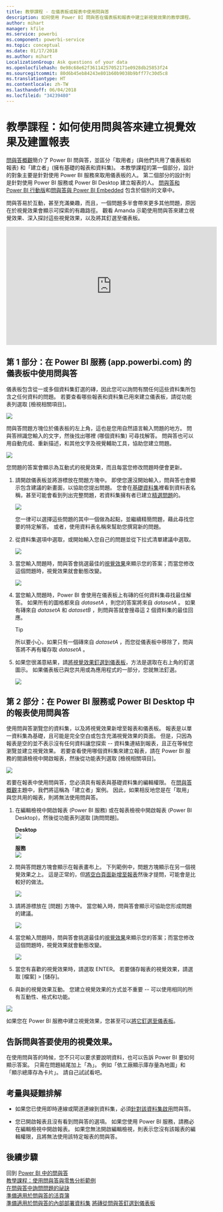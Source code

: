 ```yaml
---
title: 教學課程 - 在儀表板或報表中使用問與答
description: 如何使用 Power BI 問與答在儀表板和報表中建立新視覺效果的教學課程。
author: mihart
manager: kfile
ms.service: powerbi
ms.component: powerbi-service
ms.topic: conceptual
ms.date: 01/17/2018
ms.author: mihart
LocalizationGroup: Ask questions of your data
ms.openlocfilehash: 0e98c68e62f36114257052171e0928db25853f24
ms.sourcegitcommit: 80d6b45eb84243e801b60b9038b9bff77c30d5c8
ms.translationtype: HT
ms.contentlocale: zh-TW
ms.lasthandoff: 06/04/2018
ms.locfileid: "34239480"
---
```

# <a name="tutorial-how-to-use-qa-to-create-visualizations-and-build-reports"></a>教學課程：如何使用問與答來建立視覺效果及建置報表
[問與答概觀](power-bi-q-and-a.md)簡介了 Power BI 問與答，並區分「取用者」(與他們共用了儀表板和報表) 和「建立者」(擁有基礎的報表和資料集)。 本教學課程的第一個部分，設計的對象主要是針對使用 Power BI 服務來取用儀表板的人。 第二個部分的設計則是針對使用 Power BI 服務或 Power BI Desktop 建立報表的人。 [問與答和 Power BI 行動版](mobile-apps-ios-qna.md)和[問與答與 Power BI Embedded](developer/qanda.md) 包含於個別的文章中。

問與答易於互動，甚至充滿樂趣，而且，一個問題多半會帶來更多其他問題，原因在於視覺效果會顯示可探索的有趣路徑。 觀看 Amanda 示範使用問與答來建立視覺效果、深入探討這些視覺效果，以及將其釘選至儀表板。

<iframe width="560" height="315" src="https://www.youtube.com/embed/qMf7OLJfCz8?list=PL1N57mwBHtN0JFoKSR0n-tBkUJHeMP2cP" frameborder="0" allowfullscreen></iframe>

## <a name="part-1-use-qa-on-a-dashboard-in-power-bi-service-apppowerbicom"></a>第 1 部分：在 Power BI 服務 (app.powerbi.com) 的儀表板中使用問與答
儀表板包含從一或多個資料集釘選的磚，因此您可以詢問有關任何這些資料集所包含之任何資料的問題。 若要查看哪些報表和資料集已用來建立儀表板，請從功能表列選取 [檢視相關項目]。

![](media/power-bi-tutorial-q-and-a/power-bi-view-related.png)

問與答問題方塊位於儀表板的左上角，這也是您用自然語言輸入問題的地方。 問與答辨識您輸入的文字，然後找出哪裡 (哪個資料集) 可尋找解答。 問與答也可以用自動完成、重新描述，和其他文字及視覺輔助工具，協助您建立問題。

![](media/power-bi-tutorial-q-and-a/powerbi-qna.png)

您問題的答案會顯示為互動式的視覺效果，而且每當您修改問題時便會更新。

1. 請開啟儀表板並將游標放在問題方塊中。 即使您還沒開始輸入，問與答也會顯示包含建議的新畫面，以協助您提出問題。 您會在[基礎資料集](service-get-data.md)裡看到資料表名稱，甚至可能會看到列出完整問題，若資料集擁有者已建立[精選問題](service-q-and-a-create-featured-questions.md)的。

   ![](media/power-bi-tutorial-q-and-a/powerbi-qna-cursor.png)

   您一律可以選擇這些問題的其中一個做為起點，並繼續精簡問題，藉此尋找您要的特定解答。 或者，使用資料表名稱來幫助您撰寫新的問題。

2. 從資料集選項中選取，或開始輸入您自己的問題並從下拉式清單建議中選取。

   ![](media/power-bi-tutorial-q-and-a/powerbi-qna-list.png)

3. 當您輸入問題時，問與答會挑選最佳的[視覺效果](power-bi-visualization-types-for-reports-and-q-and-a.md)來顯示您的答案；而當您修改這個問題時，視覺效果就會動態改變。

   ![](media/power-bi-tutorial-q-and-a/powerbi-qna-viz.png)

4. 當您輸入問題時，Power BI 會使用在儀表板上有磚的任何資料集尋找最佳解答。  如果所有的圖格都來自 *datasetA* ，則您的答案將來自 *datasetA* 。  如果有磚來自 *datasetA* 和 *datasetB* ，則問與答就會搜尋這 2 個資料集的最佳回應。

   > [!TIP]
   > 所以要小心，如果只有一個磚來自 *datasetA* ，而您從儀表板中移除了，問與答將不再有權存取 *datasetA* 。
   >
   >
5. 如果您很滿意結果，請[將視覺效果釘選到儀表板](service-dashboard-pin-tile-from-q-and-a.md)，方法是選取在右上角的釘選圖示。 如果儀表板已與您共用或為應用程式的一部分，您就無法釘選。

   ![](media/power-bi-tutorial-q-and-a/pbi_qna_finish-typing-question.jpg)

##    <a name="part-2-use-qa-in-a-report-in-power-bi-service-or-power-bi-desktop"></a>第 2 部分：在 Power BI 服務或 Power BI Desktop 中的報表使用問與答

使用問與答瀏覽您的資料集，以及將視覺效果新增至報表和儀表板。 報表是以單一資料集為基礎，且可能是完全空白或包含充滿視覺效果的頁面。 但是，只因為報表是空的並不表示沒有任何資料讓您探索 -- 資料集連結到報表，且正在等候您瀏覽並建立視覺效果。  若要查看使用哪個資料集來建立報表，請在 Power BI 服務的閱讀檢視中開啟報表，然後從功能表列選取 [檢視相關項目]。

![](media/power-bi-tutorial-q-and-a/power-bi-view-related.png)

若要在報表中使用問與答，您必須具有報表與基礎資料集的編輯權限。 在[問與答概觀](power-bi-q-and-a.md)主題中，我們將這稱為「建立者」案例。 因此，如果相反地您是在「取用」與您共用的報表，則將無法使用問與答。

1. 在編輯檢視中開啟報表 (Power BI 服務) 或在報表檢視中開啟報表 (Power BI Desktop)，然後從功能表列選取 [詢問問題]。

    **Desktop**    
    ![](media/power-bi-tutorial-q-and-a/power-bi-desktop-question.png)

    **服務**    
    ![](media/power-bi-tutorial-q-and-a/power-bi-service.png)

2. 問與答問題方塊會顯示在報表畫布上。 下列範例中，問題方塊顯示在另一個視覺效果之上。 這是正常的，但[將空白頁面新增至報表](power-bi-report-add-page.md)然後才提問，可能會是比較好的做法。

    ![](media/power-bi-tutorial-q-and-a/power-bi-ask-question.png)

3. 請將游標放在 [問題] 方塊中。 當您輸入時，問與答會顯示可協助您形成問題的建議。

   ![](media/power-bi-tutorial-q-and-a/power-bi-q-and-a-suggestions.png)

4. 當您輸入問題時，問與答會挑選最佳的[視覺效果](power-bi-visualization-types-for-reports-and-q-and-a.md)來顯示您的答案；而當您修改這個問題時，視覺效果就會動態改變。

   ![](media/power-bi-tutorial-q-and-a/power-bi-q-and-a-visual.png)

5. 當您有喜歡的視覺效果時，請選取 ENTER。 若要儲存報表的視覺效果，請選取 [檔案] > [儲存]。

6. 與新的視覺效果互動。 您建立視覺效果的方式並不重要 -- 可以使用相同的所有互動性、格式和功能。

  ![](media/power-bi-tutorial-q-and-a/power-bi-q-and-a-ellipses.png)

  如果您在 Power BI 服務中建立視覺效果，您甚至可以[將它釘選至儀表板](service-dashboard-pin-tile-from-q-and-a.md)。

## <a name="tell-qa-which-visualization-to-use"></a>告訴問與答要使用的視覺效果。
在使用問與答的時候，您不只可以要求要說明資料，也可以告訴 Power BI 要如何顯示答案。 只需在問題結尾加上「為<visualization type>」。  例如「依工廠顯示庫存量為地圖」和「顯示總庫存為卡片」。  請自己試試看吧。

##  <a name="considerations-and-troubleshooting"></a>考量與疑難排解
- 如果您已使用即時連線或閘道連線到資料集，必須[針對該資料集啟用](service-q-and-a-direct-query.md)問與答。

- 您已開啟報表且沒有看到問與答的選項。 如果您使用 Power BI 服務，請務必在編輯檢視中開啟報表。 如果您無法開啟編輯檢視，則表示您沒有該報表的編輯權限，且將無法使用該特定報表的問與答。

## <a name="next-steps"></a>後續步驟
回到 [Power BI 中的問與答](power-bi-q-and-a.md)   
[教學課程：使用問與答與零售分析範例](power-bi-visualization-introduction-to-q-and-a.md)   
[在問與答中詢問問題的祕訣](service-q-and-a-tips.md)   
[準備適用於問與答的活頁簿](service-prepare-data-for-q-and-a.md)  
[準備適用於問與答的內部部署資料集](service-q-and-a-direct-query.md)
[將磚從問與答釘選到儀表板](service-dashboard-pin-tile-from-q-and-a.md)
